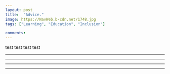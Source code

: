 ```yaml
---
layout: post
title:  "Advice."
image: https://NavWeb.b-cdn.net/1748.jpg
tags: ["Learning", "Education", "Inclusion"]

comments: 
---
```

test test test test



---



___

---

***

